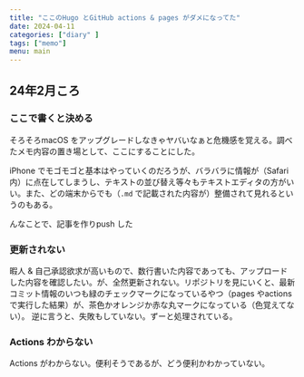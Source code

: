 ```yaml
---
title: "ここのHugo とGitHub actions & pages がダメになってた"
date: 2024-04-11
categories: ["diary" ]
tags: ["memo"]
menu: main
---
```


## 24年2月ころ

### ここで書くと決める

そろそろmacOS をアップグレードしなきゃヤバいなぁと危機感を覚える。調べたメモ内容の置き場として、ここにすることにした。

iPhone でモゴモゴと基本はやっていくのだろうが、バラバラに情報が（Safari 内）に点在してしまうし、テキストの並び替え等々もテキストエディタの方がいい。また、どの端末からでも（`.md` で記載された内容が）整備されて見れるというのもある。

んなことで、記事を作りpush した

### 更新されない

暇人 & 自己承認欲求が高いもので、数行書いた内容であっても、アップロードした内容を確認したい。が、全然更新されない。リポジトリを見にいくと、最新コミット情報のいつも緑のチェックマークになっているやつ（pages やactions で実行した結果）が、茶色かオレンジか赤な丸マークになっている（色覚えてない）。
逆に言うと、失敗もしていない。ずーと処理されている。

### Actions わからない

Actions がわからない。便利そうであるが、どう便利かわかっていない。
